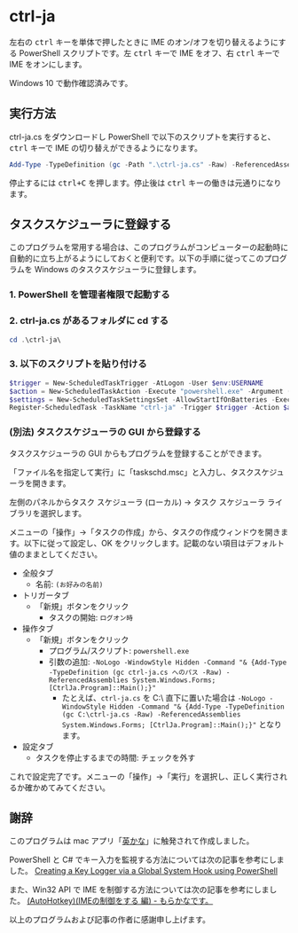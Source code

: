 # ctrl-ja

左右の <kbd>ctrl</kbd> キーを単体で押したときに IME のオン/オフを切り替えるようにする PowerShell スクリプトです。左 <kbd>ctrl</kbd> キーで IME をオフ、右 <kbd>ctrl</kbd> キーで IME をオンにします。

Windows 10 で動作確認済みです。

## 実行方法

ctrl-ja.cs をダウンロードし PowerShell で以下のスクリプトを実行すると、<kbd>ctrl</kbd> キーで IME の切り替えができるようになります。

```powershell
Add-Type -TypeDefinition (gc -Path ".\ctrl-ja.cs" -Raw) -ReferencedAssemblies System.Windows.Forms; [CtrlJa.Program]::Main();
```

停止するには <kbd>ctrl+C</kbd> を押します。停止後は <kbd>ctrl</kbd> キーの働きは元通りになります。

## タスクスケジューラに登録する

このプログラムを常用する場合は、このプログラムがコンピューターの起動時に自動的に立ち上がるようにしておくと便利です。以下の手順に従ってこのプログラムを Windows のタスクスケジューラに登録します。

### 1. PowerShell を管理者権限で起動する

### 2. ctrl-ja.cs があるフォルダに cd する

```powershell
cd .\ctrl-ja\
```

### 3. 以下のスクリプトを貼り付ける

```powershell
$trigger = New-ScheduledTaskTrigger -AtLogon -User $env:USERNAME
$action = New-ScheduledTaskAction -Execute "powershell.exe" -Argument ('-NoLogo -WindowStyle Hidden -Command "& {Add-Type -TypeDefinition (gc ' + (Resolve-Path .\ctrl-ja.cs) + ' -Raw) -ReferencedAssemblies System.Windows.Forms; [CtrlJa.Program]::Main();}"') -Id "ctrl-ja"
$settings = New-ScheduledTaskSettingsSet -AllowStartIfOnBatteries -ExecutionTimeLimit (New-TimeSpan -Days 90)
Register-ScheduledTask -TaskName "ctrl-ja" -Trigger $trigger -Action $action -Settings $settings -User $env:USERNAME
```

### (別法) タスクスケジューラの GUI から登録する

タスクスケジューラの GUI からもプログラムを登録することができます。

「ファイル名を指定して実行」に「taskschd.msc」と入力し、タスクスケジューラを開きます。

左側のパネルからタスク スケジューラ (ローカル) → タスク スケジューラ ライブラリを選択します。

メニューの「操作」→「タスクの作成」から、タスクの作成ウィンドウを開きます。以下に従って設定し、OK をクリックします。記載のない項目はデフォルト値のままとしてください。

- 全般タブ
    - 名前: `(お好みの名前)`
- トリガータブ
    - 「新規」ボタンをクリック
        - タスクの開始: `ログオン時`
- 操作タブ
    - 「新規」ボタンをクリック
        - プログラム/スクリプト: `powershell.exe`
        - 引数の追加: `-NoLogo -WindowStyle Hidden -Command "& {Add-Type -TypeDefinition (gc ctrl-ja.cs へのパス -Raw) -ReferencedAssemblies System.Windows.Forms; [CtrlJa.Program]::Main();}"`
            - たとえば、`ctrl-ja.cs` を C:\ 直下に置いた場合は `-NoLogo -WindowStyle Hidden -Command "& {Add-Type -TypeDefinition (gc C:\ctrl-ja.cs -Raw) -ReferencedAssemblies System.Windows.Forms; [CtrlJa.Program]::Main();}"` となります。
- 設定タブ
    - タスクを停止するまでの時間: チェックを外す

これで設定完了です。メニューの「操作」→「実行」を選択し、正しく実行されるか確かめてみてください。

## 謝辞

このプログラムは mac アプリ「[英かな](https://ei-kana.appspot.com/)」に触発されて作成しました。

PowerShell と C# でキー入力を監視する方法については次の記事を参考にしました。
[Creating a Key Logger via a Global System Hook using PowerShell](https://hinchley.net/articles/creating-a-key-logger-via-a-global-system-hook-using-powershell/)

また、Win32 API で IME を制御する方法については次の記事を参考にしました。
[(AutoHotkey)(IMEの制御をする 編) - もらかなです。](https://morakana.hatenadiary.org/entry/20080213/1202876561)

以上のプログラムおよび記事の作者に感謝申し上げます。
